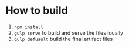 # How to build

1. `npm install`
2. `gulp serve` to build and serve the files locally
3. `gulp defuault` build the final artifact files

